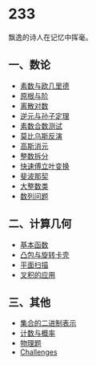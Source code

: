 233
======

飘逸的诗人在记忆中挥毫。
## 一、数论
* [素数与欧几里德](/Number%20Theory/素数与欧几里德.md)
* [原根与阶](/Number%20Theory/原根与阶.md)
* [离散对数](/Number%20Theory/离散对数.md)
* [逆元与孙子定理](/Number%20Theory/逆元与孙子定理.md)
* [素数合数测试](/Number%20Theory/素数合数测试.md)
* [莫比乌斯反演](/Number%20Theory/莫比乌斯反演.md)
* [高斯消元](/Number%20Theory/高斯消元.md)
* [整数拆分](/Number%20Theory/整数拆分.md)
* [快速傅立叶变换](/Number%20Theory/快速傅立叶变换.md)
* [斐波那契](/Number%20Theory/斐波那契.md)
* [大整数类](/Number%20Theory/大整数类.md)
* [数列问题](/Number%20Theory/数列问题.md)

## 二、计算几何
* [基本函数](/Computational%20Geometry/基本函数)
* [凸包与旋转卡壳](/Computational%20Geometry/凸包与旋转卡壳.md)
* [平面扫描](/Computational%20Geometry/平面扫描)
* [叉积的应用](/Computational%20Geometry/叉积的应用.md)

## 三、其他
* [集合的二进制表示](/other/集合的二进制表示.md)
* [计数与概率](/other/计数与概率.md)
* [物理题](/other/物理题.md)
* [Challenges](/Challenges)


